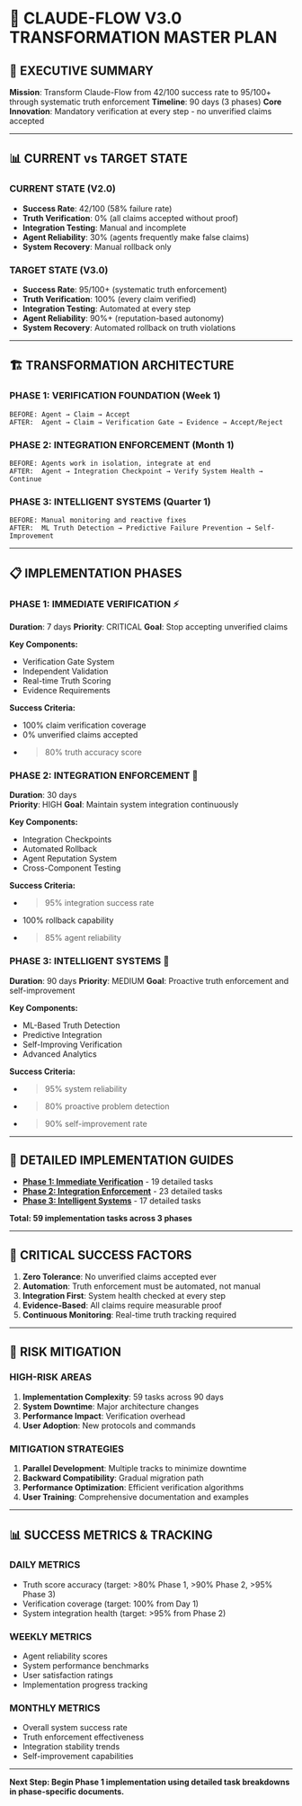 # 🚀 CLAUDE-FLOW V3.0 TRANSFORMATION MASTER PLAN

## 🎯 EXECUTIVE SUMMARY

**Mission**: Transform Claude-Flow from 42/100 success rate to 95/100+ through systematic truth enforcement
**Timeline**: 90 days (3 phases)
**Core Innovation**: Mandatory verification at every step - no unverified claims accepted

---

## 📊 CURRENT vs TARGET STATE

### **CURRENT STATE (V2.0)**
- **Success Rate**: 42/100 (58% failure rate)
- **Truth Verification**: 0% (all claims accepted without proof)
- **Integration Testing**: Manual and incomplete
- **Agent Reliability**: 30% (agents frequently make false claims)
- **System Recovery**: Manual rollback only

### **TARGET STATE (V3.0)**
- **Success Rate**: 95/100+ (systematic truth enforcement)
- **Truth Verification**: 100% (every claim verified)
- **Integration Testing**: Automated at every step
- **Agent Reliability**: 90%+ (reputation-based autonomy)
- **System Recovery**: Automated rollback on truth violations

---

## 🏗️ TRANSFORMATION ARCHITECTURE

### **PHASE 1: VERIFICATION FOUNDATION (Week 1)**
```
BEFORE: Agent → Claim → Accept
AFTER:  Agent → Claim → Verification Gate → Evidence → Accept/Reject
```

### **PHASE 2: INTEGRATION ENFORCEMENT (Month 1)**
```
BEFORE: Agents work in isolation, integrate at end
AFTER:  Agent → Integration Checkpoint → Verify System Health → Continue
```

### **PHASE 3: INTELLIGENT SYSTEMS (Quarter 1)**
```
BEFORE: Manual monitoring and reactive fixes
AFTER:  ML Truth Detection → Predictive Failure Prevention → Self-Improvement
```

---

## 📋 IMPLEMENTATION PHASES

### **PHASE 1: IMMEDIATE VERIFICATION** ⚡
**Duration**: 7 days
**Priority**: CRITICAL
**Goal**: Stop accepting unverified claims

**Key Components:**
- Verification Gate System
- Independent Validation
- Real-time Truth Scoring
- Evidence Requirements

**Success Criteria:**
- 100% claim verification coverage
- 0% unverified claims accepted
- >80% truth accuracy score

### **PHASE 2: INTEGRATION ENFORCEMENT** 🔗
**Duration**: 30 days  
**Priority**: HIGH
**Goal**: Maintain system integration continuously

**Key Components:**
- Integration Checkpoints
- Automated Rollback
- Agent Reputation System
- Cross-Component Testing

**Success Criteria:**
- >95% integration success rate
- 100% rollback capability
- >85% agent reliability

### **PHASE 3: INTELLIGENT SYSTEMS** 🧠
**Duration**: 90 days
**Priority**: MEDIUM
**Goal**: Proactive truth enforcement and self-improvement

**Key Components:**
- ML-Based Truth Detection
- Predictive Integration
- Self-Improving Verification
- Advanced Analytics

**Success Criteria:**
- >95% system reliability
- >80% proactive problem detection
- >90% self-improvement rate

---

## 📁 DETAILED IMPLEMENTATION GUIDES

- **[Phase 1: Immediate Verification](./PHASE1_IMMEDIATE_VERIFICATION.md)** - 19 detailed tasks
- **[Phase 2: Integration Enforcement](./PHASE2_INTEGRATION_ENFORCEMENT.md)** - 23 detailed tasks  
- **[Phase 3: Intelligent Systems](./PHASE3_INTELLIGENT_SYSTEMS.md)** - 17 detailed tasks

**Total: 59 implementation tasks across 3 phases**

---

## 🎯 CRITICAL SUCCESS FACTORS

1. **Zero Tolerance**: No unverified claims accepted ever
2. **Automation**: Truth enforcement must be automated, not manual
3. **Integration First**: System health checked at every step
4. **Evidence-Based**: All claims require measurable proof
5. **Continuous Monitoring**: Real-time truth tracking required

---

## 🚨 RISK MITIGATION

### **HIGH-RISK AREAS**
1. **Implementation Complexity**: 59 tasks across 90 days
2. **System Downtime**: Major architecture changes
3. **Performance Impact**: Verification overhead
4. **User Adoption**: New protocols and commands

### **MITIGATION STRATEGIES**
1. **Parallel Development**: Multiple tracks to minimize downtime
2. **Backward Compatibility**: Gradual migration path
3. **Performance Optimization**: Efficient verification algorithms
4. **User Training**: Comprehensive documentation and examples

---

## 📊 SUCCESS METRICS & TRACKING

### **DAILY METRICS**
- Truth score accuracy (target: >80% Phase 1, >90% Phase 2, >95% Phase 3)
- Verification coverage (target: 100% from Day 1)
- System integration health (target: >95% from Phase 2)

### **WEEKLY METRICS**
- Agent reliability scores
- System performance benchmarks
- User satisfaction ratings
- Implementation progress tracking

### **MONTHLY METRICS**
- Overall system success rate
- Truth enforcement effectiveness
- Integration stability trends
- Self-improvement capabilities

---

**Next Step: Begin Phase 1 implementation using detailed task breakdowns in phase-specific documents.**